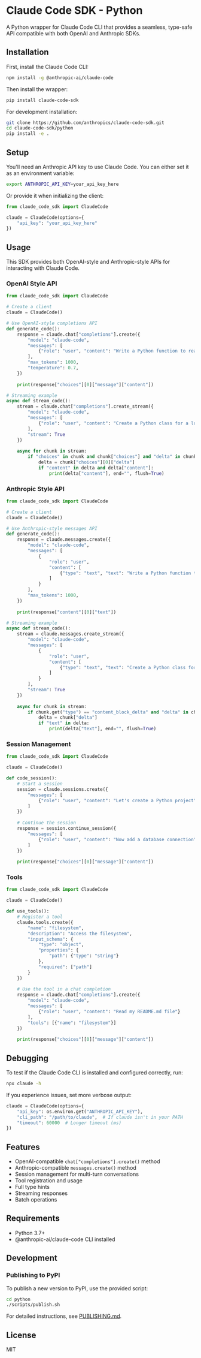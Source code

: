 # Claude Code SDK - Python

A Python wrapper for Claude Code CLI that provides a seamless, type-safe API compatible with both OpenAI and Anthropic SDKs.

## Installation

First, install the Claude Code CLI:

```bash
npm install -g @anthropic-ai/claude-code
```

Then install the wrapper:

```bash
pip install claude-code-sdk
```

For development installation:

```bash
git clone https://github.com/anthropics/claude-code-sdk.git
cd claude-code-sdk/python
pip install -e .
```

## Setup

You'll need an Anthropic API key to use Claude Code. You can either set it as an environment variable:

```bash
export ANTHROPIC_API_KEY=your_api_key_here
```

Or provide it when initializing the client:

```python
from claude_code_sdk import ClaudeCode

claude = ClaudeCode(options={
    "api_key": "your_api_key_here"
})
```

## Usage

This SDK provides both OpenAI-style and Anthropic-style APIs for interacting with Claude Code.

### OpenAI Style API

```python
from claude_code_sdk import ClaudeCode

# Create a client
claude = ClaudeCode()

# Use OpenAI-style completions API
def generate_code():
    response = claude.chat["completions"].create({
        "model": "claude-code",
        "messages": [
            {"role": "user", "content": "Write a Python function to read CSV files"}
        ],
        "max_tokens": 1000,
        "temperature": 0.7,
    })
    
    print(response["choices"][0]["message"]["content"])

# Streaming example
async def stream_code():
    stream = claude.chat["completions"].create_stream({
        "model": "claude-code",
        "messages": [
            {"role": "user", "content": "Create a Python class for a login form"}
        ],
        "stream": True
    })
    
    async for chunk in stream:
        if "choices" in chunk and chunk["choices"] and "delta" in chunk["choices"][0]:
            delta = chunk["choices"][0]["delta"]
            if "content" in delta and delta["content"]:
                print(delta["content"], end="", flush=True)
```

### Anthropic Style API

```python
from claude_code_sdk import ClaudeCode

# Create a client
claude = ClaudeCode()

# Use Anthropic-style messages API
def generate_code():
    response = claude.messages.create({
        "model": "claude-code",
        "messages": [
            {
                "role": "user",
                "content": [
                    {"type": "text", "text": "Write a Python function to read CSV files"}
                ]
            }
        ],
        "max_tokens": 1000,
    })
    
    print(response["content"][0]["text"])

# Streaming example
async def stream_code():
    stream = claude.messages.create_stream({
        "model": "claude-code",
        "messages": [
            {
                "role": "user",
                "content": [
                    {"type": "text", "text": "Create a Python class for a login form"}
                ]
            }
        ],
        "stream": True
    })
    
    async for chunk in stream:
        if chunk.get("type") == "content_block_delta" and "delta" in chunk:
            delta = chunk["delta"]
            if "text" in delta:
                print(delta["text"], end="", flush=True)
```

### Session Management

```python
from claude_code_sdk import ClaudeCode

claude = ClaudeCode()

def code_session():
    # Start a session
    session = claude.sessions.create({
        "messages": [
            {"role": "user", "content": "Let's create a Python project"}
        ]
    })
    
    # Continue the session
    response = session.continue_session({
        "messages": [
            {"role": "user", "content": "Now add a database connection"}
        ]
    })
    
    print(response["choices"][0]["message"]["content"])
```

### Tools

```python
from claude_code_sdk import ClaudeCode

claude = ClaudeCode()

def use_tools():
    # Register a tool
    claude.tools.create({
        "name": "filesystem",
        "description": "Access the filesystem",
        "input_schema": {
            "type": "object",
            "properties": {
                "path": {"type": "string"}
            },
            "required": ["path"]
        }
    })
    
    # Use the tool in a chat completion
    response = claude.chat["completions"].create({
        "model": "claude-code",
        "messages": [
            {"role": "user", "content": "Read my README.md file"}
        ],
        "tools": [{"name": "filesystem"}]
    })
    
    print(response["choices"][0]["message"]["content"])
```

## Debugging

To test if the Claude Code CLI is installed and configured correctly, run:

```bash
npx claude -h
```

If you experience issues, set more verbose output:

```python
claude = ClaudeCode(options={
    "api_key": os.environ.get("ANTHROPIC_API_KEY"),
    "cli_path": "/path/to/claude",  # If claude isn't in your PATH
    "timeout": 60000  # Longer timeout (ms)
})
```

## Features

- OpenAI-compatible `chat["completions"].create()` method
- Anthropic-compatible `messages.create()` method
- Session management for multi-turn conversations
- Tool registration and usage
- Full type hints
- Streaming responses
- Batch operations

## Requirements

- Python 3.7+
- @anthropic-ai/claude-code CLI installed

## Development

### Publishing to PyPI

To publish a new version to PyPI, use the provided script:

```bash
cd python
./scripts/publish.sh
```

For detailed instructions, see [PUBLISHING.md](PUBLISHING.md).

## License

MIT